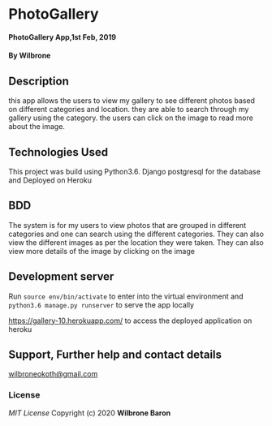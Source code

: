 # PhotoGallery

#### PhotoGallery App,1st Feb, 2019
#### By **Wilbrone**
## Description
this app allows the users to view my gallery to see different photos based on different categories and location. they are able to search through my gallery using the category. the users can click on the image to read more about the image.

## Technologies Used
This project was build using Python3.6.
Django
postgresql for the database and
Deployed on Heroku


## BDD
The system is for my users to view photos that are grouped in different categories and one can search using the different categories. They can also view the different images as per the location they were taken. They can also view more details of the image by clicking on the image
## Development server
Run `source env/bin/activate` to enter into the virtual environment and `python3.6 manage.py runserver` to serve the app locally

https://gallery-10.herokuapp.com/ to access the deployed application on heroku


## Support, Further help and contact details
wilbroneokoth@gmail.com

### License
*MIT License*
Copyright (c) 2020 **Wilbrone Baron**
